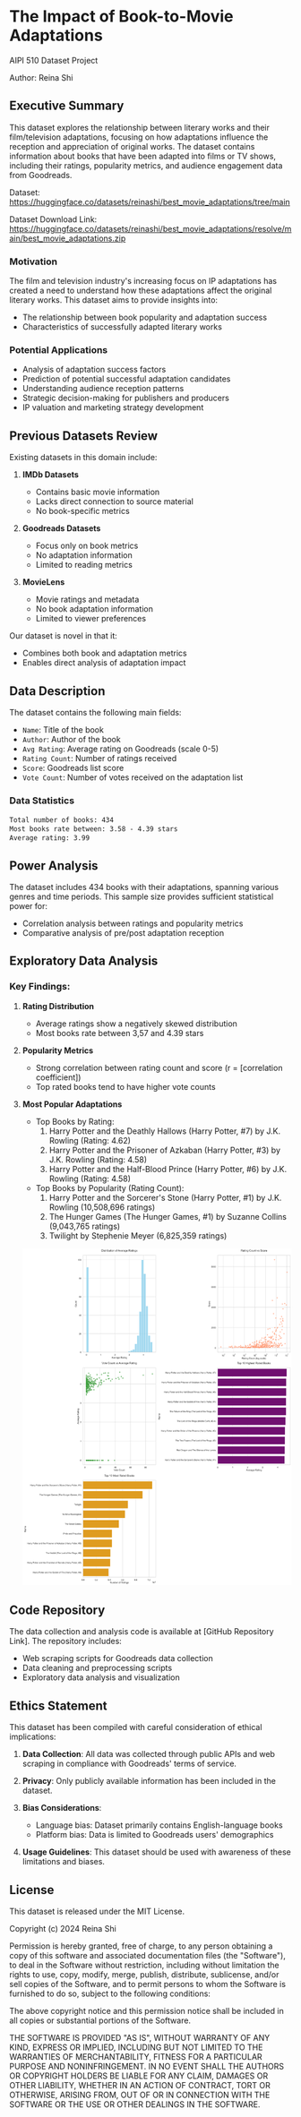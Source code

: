 # The Impact of Book-to-Movie Adaptations

AIPI 510 Dataset Project

Author: Reina Shi

## Executive Summary

This dataset explores the relationship between literary works and their film/television adaptations, focusing on how adaptations influence the reception and appreciation of original works. The dataset contains information about books that have been adapted into films or TV shows, including their ratings, popularity metrics, and audience engagement data from Goodreads.

Dataset: https://huggingface.co/datasets/reinashi/best_movie_adaptations/tree/main

Dataset Download Link: https://huggingface.co/datasets/reinashi/best_movie_adaptations/resolve/main/best_movie_adaptations.zip


### Motivation
The film and television industry's increasing focus on IP adaptations has created a need to understand how these adaptations affect the original literary works. This dataset aims to provide insights into:
- The relationship between book popularity and adaptation success
- Characteristics of successfully adapted literary works

### Potential Applications
- Analysis of adaptation success factors
- Prediction of potential successful adaptation candidates
- Understanding audience reception patterns
- Strategic decision-making for publishers and producers
- IP valuation and marketing strategy development

## Previous Datasets Review

Existing datasets in this domain include:

1. **IMDb Datasets**
   - Contains basic movie information
   - Lacks direct connection to source material
   - No book-specific metrics

2. **Goodreads Datasets**
   - Focus only on book metrics
   - No adaptation information
   - Limited to reading metrics

3. **MovieLens**
   - Movie ratings and metadata
   - No book adaptation information
   - Limited to viewer preferences

Our dataset is novel in that it:
- Combines both book and adaptation metrics
- Enables direct analysis of adaptation impact
  
## Data Description

The dataset contains the following main fields:
- `Name`: Title of the book
- `Author`: Author of the book
- `Avg Rating`: Average rating on Goodreads (scale 0-5)
- `Rating Count`: Number of ratings received
- `Score`: Goodreads list score
- `Vote Count`: Number of votes received on the adaptation list

### Data Statistics
```
Total number of books: 434
Most books rate between: 3.58 - 4.39 stars
Average rating: 3.99
```

## Power Analysis

The dataset includes 434 books with their adaptations, spanning various genres and time periods. This sample size provides sufficient statistical power for:
- Correlation analysis between ratings and popularity metrics
- Comparative analysis of pre/post adaptation reception

## Exploratory Data Analysis

### Key Findings:

1. **Rating Distribution**
   - Average ratings show a negatively skewed distribution
   - Most books rate between 3,57 and 4.39 stars

2. **Popularity Metrics**
   - Strong correlation between rating count and score (r = [correlation coefficient])
   - Top rated books tend to have higher vote counts

3. **Most Popular Adaptations**
   - Top Books by Rating:
     1. Harry Potter and the Deathly Hallows (Harry Potter, #7) by J.K. Rowling (Rating: 4.62)
     2. Harry Potter and the Prisoner of Azkaban (Harry Potter, #3) by J.K. Rowling (Rating: 4.58)
     3. Harry Potter and the Half-Blood Prince (Harry Potter, #6) by J.K. Rowling (Rating: 4.58)
   - Top Books by Popularity (Rating Count):
     1. Harry Potter and the Sorcerer's Stone (Harry Potter, #1) by J.K. Rowling (10,508,696 ratings)
     2. The Hunger Games (The Hunger Games, #1) by Suzanne Collins (9,043,765 ratings)
     3. Twilight by Stephenie Meyer (6,825,359 ratings)

    ![alt text](eda_analysis.png)

## Code Repository

The data collection and analysis code is available at [GitHub Repository Link]. The repository includes:
- Web scraping scripts for Goodreads data collection
- Data cleaning and preprocessing scripts
- Exploratory data analysis and visualization

## Ethics Statement

This dataset has been compiled with careful consideration of ethical implications:

1. **Data Collection**: All data was collected through public APIs and web scraping in compliance with Goodreads' terms of service.

2. **Privacy**: Only publicly available information has been included in the dataset.

3. **Bias Considerations**:
   - Language bias: Dataset primarily contains English-language books
   - Platform bias: Data is limited to Goodreads users' demographics

4. **Usage Guidelines**: This dataset should be used with awareness of these limitations and biases.

## License

This dataset is released under the MIT License. 

Copyright (c) 2024 Reina Shi

Permission is hereby granted, free of charge, to any person obtaining a copy
of this software and associated documentation files (the "Software"), to deal
in the Software without restriction, including without limitation the rights
to use, copy, modify, merge, publish, distribute, sublicense, and/or sell
copies of the Software, and to permit persons to whom the Software is
furnished to do so, subject to the following conditions:

The above copyright notice and this permission notice shall be included in all
copies or substantial portions of the Software.

THE SOFTWARE IS PROVIDED "AS IS", WITHOUT WARRANTY OF ANY KIND, EXPRESS OR
IMPLIED, INCLUDING BUT NOT LIMITED TO THE WARRANTIES OF MERCHANTABILITY,
FITNESS FOR A PARTICULAR PURPOSE AND NONINFRINGEMENT. IN NO EVENT SHALL THE
AUTHORS OR COPYRIGHT HOLDERS BE LIABLE FOR ANY CLAIM, DAMAGES OR OTHER
LIABILITY, WHETHER IN AN ACTION OF CONTRACT, TORT OR OTHERWISE, ARISING FROM,
OUT OF OR IN CONNECTION WITH THE SOFTWARE OR THE USE OR OTHER DEALINGS IN THE
SOFTWARE.

